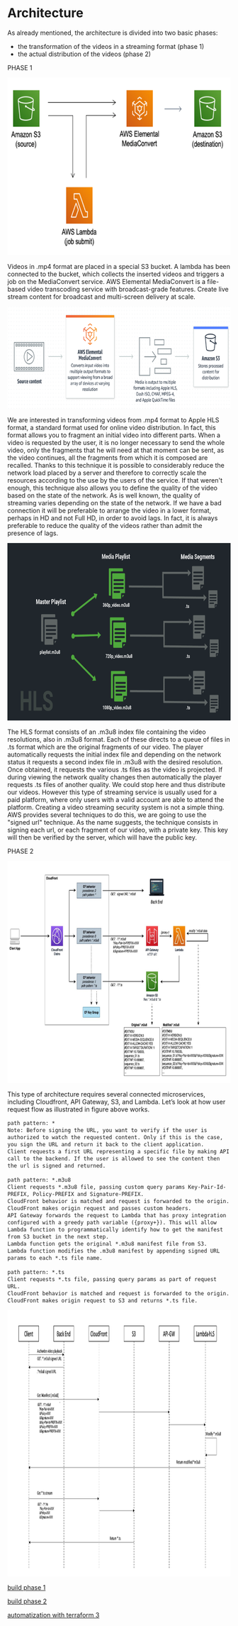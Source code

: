 # Architecture

As already mentioned, the architecture is divided into two basic phases:
- the transformation of the videos in a streaming format (phase 1)
- the actual distribution of the videos (phase 2)

PHASE 1

<img src="../images/general/video_on_demand.png" width="700" height="400" />

Videos in .mp4 format are placed in a special S3 bucket. A lambda has been connected to the bucket, which collects the inserted videos and triggers a job on the MediaConvert service. AWS Elemental MediaConvert is a file-based video transcoding service with broadcast-grade features. Create live stream content for broadcast and multi-screen delivery at scale.

<img src="../images/general/mediaconvert.png" width="700" height="230" />

We are interested in transforming videos from .mp4 format to Apple HLS format, a standard format used for online video distribution. In fact, this format allows you to fragment an initial video into different parts. When a video is requested by the user, it is no longer necessary to send the whole video, only the fragments that he will need at that moment can be sent, as the video continues, all the fragments from which it is composed are recalled.
Thanks to this technique it is possible to considerably reduce the network load placed by a server and therefore to correctly scale the resources according to the use by the users of the service.
If that weren't enough, this technique also allows you to define the quality of the video based on the state of the network. As is well known, the quality of streaming varies depending on the state of the network. If we have a bad connection it will be preferable to arrange the video in a lower format, perhaps in HD and not Full HD, in order to avoid lags. In fact, it is always preferable to reduce the quality of the videos rather than admit the presence of lags.

<img src="../images/general/hls_streaming.png" width="700" height="400" />

The HLS format consists of an .m3u8 index file containing the video resolutions, also in .m3u8 format. Each of these directs to a queue of files in .ts format which are the original fragments of our video. The player automatically requests the initial index file and depending on the network status it requests a second index file in .m3u8 with the desired resolution. Once obtained, it requests the various .ts files as the video is projected. If during viewing the network quality changes then automatically the player requests .ts files of another quality.
We could stop here and thus distribute our videos. However this type of streaming service is usually used for a paid platform, where only users with a valid account are able to attend the platform.
Creating a video streaming security system is not a simple thing. AWS provides several techniques to do this, we are going to use the "signed url" technique. As the name suggests, the technique consists in signing each url, or each fragment of our video, with a private key. This key will then be verified by the server, which will have the public key.

PHASE 2

<img src="../images/general/pres.jpg" width="800" height="500" />

This type of architecture requires several connected microservices, including Cloudfront, API Gateway, S3, and Lambda.
Let’s look at how user request flow as illustrated in figure above works.

    path pattern: *
    Note: Before signing the URL, you want to verify if the user is authorized to watch the requested content. Only if this is the case, you sign the URL and return it back to the client application.
    Client requests a first URL representing a specific file by making API call to the backend. If the user is allowed to see the content then the url is signed and returned.
    
    path pattern: *.m3u8
    Client requests *.m3u8 file, passing custom query params Key-Pair-Id-PREFIX, Policy-PREFIX and Signature-PREFIX.
    CloudFront behavior is matched and request is forwarded to the origin.
    CloudFront makes origin request and passes custom headers.
    API Gateway forwards the request to Lambda that has proxy integration configured with a greedy path variable ({proxy+}). This will allow Lambda function to programmatically identify how to get the manifest from S3 bucket in the next step.
    Lambda function gets the original *.m3u8 manifest file from S3.
    Lambda function modifies the .m3u8 manifest by appending signed URL params to each *.ts file name.
    
    path pattern: *.ts
    Client requests *.ts file, passing query params as part of request URL.
    CloudFront behavior is matched and request is forwarded to the origin.
    CloudFront makes origin request to S3 and returns *.ts file.


<img src="../images/general/events.png" width="1000" height="600" />


[build phase 1](/doc-lms/phase1.md)

[build phase 2](/doc-lms/phase2.md)

[automatization with terraform 3](/doc-lms/terraform.md)